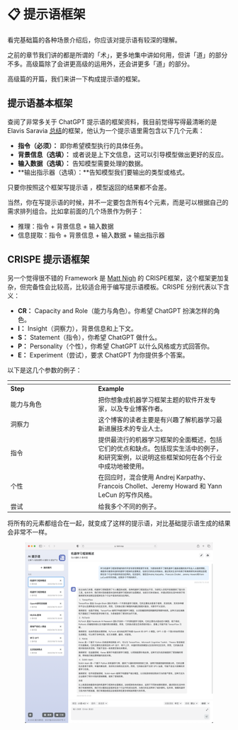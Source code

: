 # 📋 提示语框架

看完基础篇的各种场景介绍后，你应该对提示语有较深的理解。

之前的章节我们讲的都是所谓的「术」，更多地集中讲如何用，但讲「道」的部分不多。高级篇除了会讲更高级的运用外，还会讲更多「道」的部分。

高级篇的开篇，我们来讲一下构成提示语的框架。

## 提示语基本框架

查阅了非常多关于 ChatGPT 提示语的框架资料，我目前觉得写得最清晰的是 Elavis Saravia [总结](https://github.com/dair-ai/Prompt-Engineering-Guide/blob/main/guides/prompts-intro.md)的框架，他认为一个提示语里需包含以下几个元素：

* **指令（必须）：** 即你希望模型执行的具体任务。
* **背景信息（选填）：** 或者说是上下文信息，这可以引导模型做出更好的反应。
* **输入数据（选填）：** 告知模型需要处理的数据。
* **输出指示器（选填）：**告知模型我们要输出的类型或格式。

只要你按照这个框架写提示语 ，模型返回的结果都不会差。

当然，你在写提示语的时候，并不一定要包含所有4个元素，而是可以根据自己的需求排列组合。比如拿前面的几个场景作为例子：

* 推理：指令 + 背景信息 + 输入数据
* 信息提取：指令 + 背景信息 + 输入数据 + 输出指示器

## CRISPE 提示语框架

另一个觉得很不错的 Framework 是 [Matt Nigh](https://github.com/mattnigh/ChatGPT3-Free-Prompt-List) 的 CRISPE框架，这个框架更加复杂，但完备性会比较高，比较适合用于编写提示语模板。CRISPE 分别代表以下含义：

* **CR：** Capacity and Role（能力与角色）。你希望 ChatGPT 扮演怎样的角色。
* **I：** Insight（洞察力），背景信息和上下文。
* **S：** Statement（指令），你希望 ChatGPT 做什么。
* **P：** Personality（个性），你希望 ChatGPT 以什么风格或方式回答你。
* **E：** Experiment（尝试），要求 ChatGPT 为你提供多个答案。

以下是这几个参数的例子：

<table data-header-hidden><thead><tr><th width="184"></th><th></th></tr></thead><tbody><tr><td><strong>Step</strong></td><td><strong>Example</strong></td></tr><tr><td>能力与角色</td><td>把你想象成机器学习框架主题的软件开发专家，以及专业博客作者。</td></tr><tr><td>洞察力</td><td>这个博客的读者主要是有兴趣了解机器学习最新进展技术的专业人士。</td></tr><tr><td>指令</td><td>提供最流行的机器学习框架的全面概述，包括它们的优点和缺点。包括现实生活中的例子，和研究案例，以说明这些框架如何在各个行业中成功地被使用。</td></tr><tr><td>个性</td><td>在回应时，混合使用 Andrej Karpathy、Francois Chollet、Jeremy Howard 和 Yann LeCun 的写作风格。</td></tr><tr><td>尝试</td><td>给我多个不同的例子。</td></tr></tbody></table>

将所有的元素都组合在一起，就变成了这样的提示语，对比基础提示语生成的结果会非常不一样。

<figure><img src="../.gitbook/assets/image (69).png" alt=""><figcaption></figcaption></figure>

